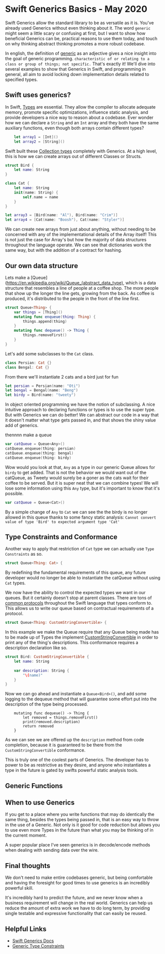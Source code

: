 # Swift Generics Basics - May 2020

Swift Generics allow the standard library to be as versatile as it is.  You've already used Generics without even thinking about it.  The word `generic` might seem a little scary or confusing at first, but I want to show how beneficial Generics can be, practical reasons to use them today, and touch on why thinking abstract thinking promotes a more robust codebase.

In english, the definition of [generic](https://www.merriam-webster.com/dictionary/generic) as an adjective gives a nice insight into the goal of generic programming.
`characteristic of or relating to a class or group of things; not specific.`
That's exactly it!  We'll dive into several examples to show that Generics in Swift, and programming in general, all aim to avoid locking down implementation details related to specified types.

## Swift uses generics?

In Swift, [Types](https://docs.swift.org/swift-book/LanguageGuide/TheBasics.html) are essential.  They allow the compiler to allocate adequate memory, promote specific optimizations, influence static analysis, and provide developers a nice way to reason about a codebase.  Ever wonder how we can declare a `String` and an `Int` array and they both have the same auxiliary functions, even though both arrays contain different types?
```swift
	let array1 = [Int]()
	let array2 = [String]()
```
Swift built these [Collection types](https://docs.swift.org/swift-book/LanguageGuide/CollectionTypes.html) completely with Generics.  At a high level, this is how we can create arrays out of different Classes or Structs.

```swift
struct Bird {
    let name: String
}

class Cat {
    let name: String
    init(name: String) {
        self.name = name
    }
}

let array3 = [Bird(name: "Al"), Bird(name: "Crim")]
let array4 = [Cat(name: "Boosh"), Cat(name: "Styler")]
```

We can create new arrays from just about anything, without needing to be concerned with any of the implementational details of the Array itself! This is not just the case for Array's but how the majority of data structures throughout the language operate.  We can see that dictionaries work the same way, but with the addition of a contract for hashing.

## Our own data structure

Lets make a [Queue](https://en.wikipedia.org/wiki/Queue_(abstract_data_type), which is a data structure that resembles a line of people at a coffee shop.  The more people that show up the longer the line gets, growing from the back.  As coffee is produced, it's distributed to the people in the front of the line first.

```swift
struct Queue<Thing> {
    var things = [Thing]()
    mutating func enqueue(thing: Thing) {
        things.append(thing)
    }
    mutating func dequeue() -> Thing {
        things.removeFirst()
    }
}
```

Let's add some subclasses to the `Cat` class.
```swift
class Persian: Cat {}
class Bengal: Cat {}
```

From there we'll instantiate 2 cats and a bird just for fun
```swift
let persian = Persian(name: "Oti")
let bengal = Bengal(name: "Beng")
let birdy = Bird(name: "tweety")
```

In object oriented programming we have the notion of subclassing.  A nice intuitive approach to declaring functions or types is to use the super type.  But with Generics we can do better!  We can abstract our code in a way that it doesn't matter what type gets passed in, and that shows the shiny value add of generics.

thennnn make a queue
```swift
var catQueue = Queue<Any>()
catQueue.enqueue(thing: persian)
catQueue.enqueue(thing: bengal)
catQueue.enqueue(thing: birdy)
```

Wow would you look at that, `Any` as a type in our generic Queue allows for `birdy` to get added.  That is not the behavior we would want out of the catQueue, as Tweety would surely be a goner as the cats wait for their coffee to be served.  But it is super neat that we can combine types! We will lose some information using this `Any` type, but it's important to know that it's possible.

```swift
var catQueue = Queue<Cat>()
```

By a simple change of `Any` to `Cat` we can see the the birdy is no longer allowed in this queue thanks to some fancy static analysis:
`Cannot convert value of type 'Bird' to expected argument type 'Cat'`

## Type Constraints and Conformance

Another way to apply that restriction of `Cat` type we can actually use `Type Constraints` as so.
```swift
struct Queue<Thing: Cat> {
```
By redefining the fundamental requirements of this queue, any future developer would no longer be able to instantiate the catQueue without using `Cat` types.

We now have the ability to control the expected types we want in our queues.  But it certainly doesn't stop at parent classes.  There are tons of [common protocols](https://developer.apple.com/documentation/swift/adopting_common_protocols) throughout the Swift language that types conform to.  This allows us to write our queue based on contractual requirements of a protocol.

```swift
struct Queue<Thing: CustomStringConvertible> {
```

In this example we make the Queue require that any Queue being made has to be made up of Types the implement [CustomStringConvertible](https://developer.apple.com/documentation/swift/customstringconvertible) in order to print any of the thing's descriptions.  This conformance requires a description declaration like so.
```swift
struct Bird: CustomStringConvertible {
    let name: String
    
    var description: String {
        "\(name)"
    }
}
```

Now we can go ahead and instantiate a `Queue<Bird>()`, and add some logging to the dequeue method that will guarantee some effort put into the description of the type being processed.
```
    mutating func dequeue() -> Thing {
        let removed = things.removeFirst()
        print(removed.description)
        return removed
    }
```

As we can see we are offered up the `description` method from code completion, because it is guaranteed to be there from the  `CustomStringConvertible` conformance.

This is truly one of the coolest parts of Generics.  The developer has to power to be as restrictive as they desire, and anyone who instantiates a type in the future is gated by swifts powerful static analysis tools.

## Generic Functions



## When to use Generics

If you get to a place where you write functions that may do identically the same thing, besides the types being passed in, that is an easy way to throw in the use of a Generic.  Not only is it good for code reduction but allows you to use even more Types in the future than what you may be thinking of in the current moment.

A super popular place I've seen generics is in decode/encode methods when dealing with sending data over the wire.

## Final thoughts

We don't need to make entire codebases generic, but being comfortable and having the foresight for good times to use generics is an incredibly powerful skill.

It's incredibly hard to predict the future, and we never know when a business requirement will change in the real world.  Generics can help us reduce the amount of extra work we have to do long term, by providing single testable and expressive functionality that can easily be reused.

## Helpful Links
- [Swift Generics Docs](https://docs.swift.org/swift-book/LanguageGuide/Generics.html)
- [Generic Type Constraints](https://swiftbysundell.com/tips/inferred-generic-type-constraints/)